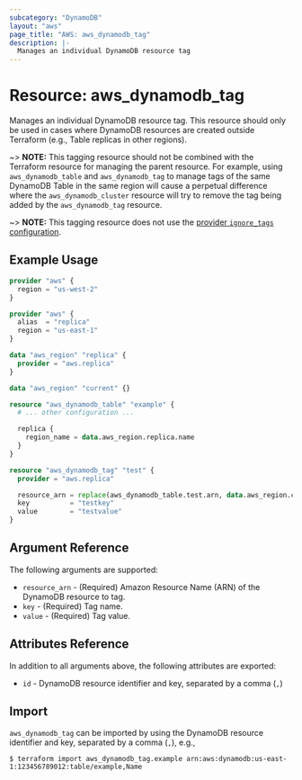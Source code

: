 ```yaml
---
subcategory: "DynamoDB"
layout: "aws"
page_title: "AWS: aws_dynamodb_tag"
description: |-
  Manages an individual DynamoDB resource tag
---
```


# Resource: aws_dynamodb_tag

Manages an individual DynamoDB resource tag. This resource should only be used in cases where DynamoDB resources are created outside Terraform (e.g., Table replicas in other regions).

~> **NOTE:** This tagging resource should not be combined with the Terraform resource for managing the parent resource. For example, using `aws_dynamodb_table` and `aws_dynamodb_tag` to manage tags of the same DynamoDB Table in the same region will cause a perpetual difference where the `aws_dynamodb_cluster` resource will try to remove the tag being added by the `aws_dynamodb_tag` resource.

~> **NOTE:** This tagging resource does not use the [provider `ignore_tags` configuration](/docs/providers/aws/index.html#ignore_tags).

## Example Usage

```terraform
provider "aws" {
  region = "us-west-2"
}

provider "aws" {
  alias  = "replica"
  region = "us-east-1"
}

data "aws_region" "replica" {
  provider = "aws.replica"
}

data "aws_region" "current" {}

resource "aws_dynamodb_table" "example" {
  # ... other configuration ...

  replica {
    region_name = data.aws_region.replica.name
  }
}

resource "aws_dynamodb_tag" "test" {
  provider = "aws.replica"

  resource_arn = replace(aws_dynamodb_table.test.arn, data.aws_region.current.name, data.aws_region.replica.name)
  key          = "testkey"
  value        = "testvalue"
}
```

## Argument Reference

The following arguments are supported:

* `resource_arn` - (Required) Amazon Resource Name (ARN) of the DynamoDB resource to tag.
* `key` - (Required) Tag name.
* `value` - (Required) Tag value.

## Attributes Reference

In addition to all arguments above, the following attributes are exported:

* `id` - DynamoDB resource identifier and key, separated by a comma (`,`)

## Import

`aws_dynamodb_tag` can be imported by using the DynamoDB resource identifier and key, separated by a comma (`,`), e.g.,

```
$ terraform import aws_dynamodb_tag.example arn:aws:dynamodb:us-east-1:123456789012:table/example,Name
```

<!-- cache-key: cdktf-0.17.0-pre.15 input-fd389dcf31a305e348d3ed1433784156185b50be9cfc6e333baa6536bd8a60cb -->